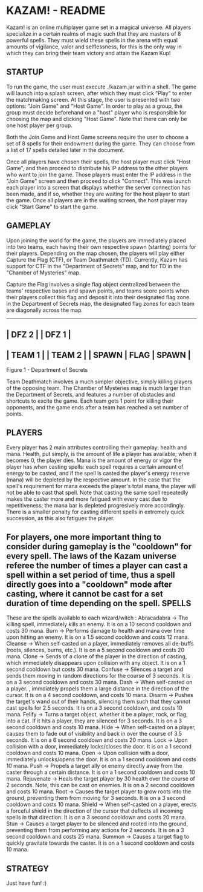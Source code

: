 KAZAM! - README
=====

Kazam! is an online multiplayer game set in a magical universe. All players
specialize in a certain realms of magic such that they are masters of 8
powerful spells. They must wield these spells in the arena with equal amounts of
vigilance, valor and selflessness, for this is the only way in which they can
bring their team victory and attain the Kazam Kup!

STARTUP
------
To run the game, the user must execute ./kazam.jar within a shell. The game will launch into
a splash screen, after which they must click "Play" to enter the matchmaking screen. At this
stage, the user is presented with two options: "Join Game" and "Host Game". In order to play
as a group, the group must decide beforehand on a "host" player who is responsible for choosing
the map and clicking "Host Game". Note that there can only be one host player per group. 

Both the Join Game and Host Game screens require the user to choose a set of 8 spells
for their endowment during the game. They can choose from a list of 17 spells detailed
later in the document.

Once all players have chosen their spells, the host player must click "Host Game", and 
then proceed to distribute his IP address to the other players who want to join the game.
Those players must enter the IP address in the "Join Game" screen and then proceed to click
"Connect". This was launch each player into a screen that displays whether the server
connection has been made, and if so, whether they are waiting for the host player to start
the game. Once all players are in the waiting screen, the host player may click "Start Game"
to start the game.

GAMEPLAY
-------
Upon joining the world for the game, the players are immediately placed into two teams, each
having their own respective spawn (starting) points for their players. Depending on the map
chosen, the players will play either Capture the Flag (CTF), or Team Deathmatch (TD). Currently,
Kazam has support for CTF in the "Department of Secrets" map, and for TD in the "Chamber of Mysteries"
map.

Capture the Flag involves a single flag object centralized between the teams' respective bases and 
spawn points, and teams score points when their players collect this flag and deposit it into their
designated flag zone. In the Department of Secrets map, the designated flag zones for each team are
diagonally across the map.

----------------------------------
| DFZ 2  |				| DFZ 1  |
----------------------------------
| TEAM 1 |				| TEAM 2 |
| SPAWN  |      FLAG    | SPAWN  |
----------------------------------
Figure 1 - Department of Secrets

Team Deathmatch involves a much simpler objective, simply killing players of the opposing team. The
Chamber of Mysteries map is much larger than the Department of Secrets, and features a number of
obstacles and shortcuts to excite the game. Each team gets 1 point for killing their opponents, and the
game ends after a team has reached a set number of points.

PLAYERS
------
Every player has 2 main attributes controlling their gameplay: health and mana. Health, put simply, is 
the amount of life a player has available; when it becomes 0, the player dies. Mana is the amount of energy
or vigor the player has when casting spells: each spell requires a certain amount of energy to be casted, and
if the spell is casted the player's energy reserve (mana) will be depleted by the respective amount. In the
case that the spell's requirement for mana exceeds the player's total mana, the player will not be able to
cast that spell. Note that casting the same spell repeatedly makes the caster more and more fatigued with
every cast due to repetitiveness; the mana bar is depleted progresively more accordingly. There is a smaller
penalty for casting different spells in extremely quick succession, as this also fatigues the player.

For players, one more important thing to consider during gameplay is the "cooldown" for every spell. The laws
of the Kazam universe referee the number of times a player can cast a spell within a set period of time, thus
a spell directly goes into a "cooldown" mode after casting, where it cannot be cast for a set duration of time depending on the spell. 
SPELLS
------
These are the spells available to each wizard/witch :
	Abracadabra 	-> 	The killing spell, immediately kills an enemy. It is on a 10 second
						cooldown and costs 30 mana.
	Burn			->	Performs damage to health and mana over time upon hitting an enemy.
						It is on a 1.5 second cooldown and costs 12 mana.
	Cleanse			->	When self-casted on a player, immediately removes all de-buffs (roots,
						silences, burns, etc.). It is on a 5 second cooldown and costs 20 mana.
	Clone			->	Sends of a clone of the player in the direction of casting, which
						immediately disappears upon collision with any object. It is on a 1
						second cooldown but costs 30 mana.
	Confuse 		->	Silences a target and sends them moving in random directions for the
						course of 3 seconds. It is on a 3 second cooldown and costs 30 mana.
	Dash			->	When self-casted on a player. , immdiately propels them a large distance
						in the direction of the cursor. It is on a 4 second cooldown, and costs 10
						mana.
	Disarm			->	Pushes the target's wand out of their hands, silencing them such that
						they cannot cast spells for 2.5 seconds. It is on a 3 second cooldown, and
						costs 10 mana.
	Felify			->	Turns a target object, whether it be a player, rock, or flag, into a cat.
						If it hits a player, they are silenced for 3 seconds. It is on a 3 second
						cooldown and costs 10 mana.
	Hide			->	When self-casted on a player, causes them to fade out of visibility and back
						in over the course of 3.5 seconds. It is on a 6 second cooldown and costs
						20 mana.
	Lock			->	Upon collision with a door, immediately locks/closes the door. It is on a 1
						second cooldown and costs 10 mana.
	Open			->	Upon collision with a door, immediately unlocks/opens the door. It is on a 1
						second cooldown and costs 10 mana.
	Push 			->	Propels a target ally or enemy directly away from the caster through a certain
						distance. It is on a 1 second cooldown and costs 10 mana.
	Rejuvenate		->	Heals the target player by 30 health over the course of 2 seconds. Note, this
						can be cast on enemies. It is on a 2 second cooldown and costs 10 mana.
	Root			->	Causes the target player to grow roots into the ground, preventing them from moving
						for 3 seconds. It is on a 3 second cooldown and costs 10 mana.
	Shield			->	When self-casted on a player, erects a forceful shield in the direction of the
						cursor that deflects all incoming spells in that direction. It is on a 3 second
						cooldown and costs 20 mana.
	Stun			->	Causes a target player to be silenced and rooted into the ground, preventing them from
						performing any actions for 2 seconds. It is on a 3 second cooldown and costs 25
						mana.
	Summon			->	Causes a target flag to quickly gravitate towards the caster. It is on a 1 second
						cooldown and costs 10 mana.

STRATEGY
------
Just have fun! :)